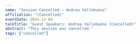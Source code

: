 ```yaml
---
name: "Session Cancelled — Andrea Vallebueno"
affiliation: "(Cancelled)"
eventDate: 2024-12-04
talkTitle: "Guest Speakers: Andrea Vallebueno (Cancelled)"
abstract: "This session was cancelled."
tags: ["cancelled"]
---
```

